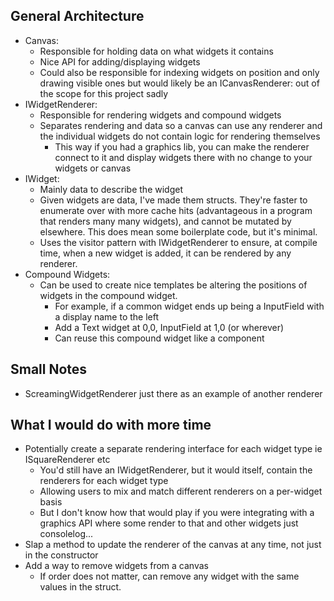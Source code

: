 ## General Architecture

- Canvas:
  - Responsible for holding data on what widgets it contains
  - Nice API for adding/displaying widgets
  - Could also be responsible for indexing widgets on position and only drawing visible ones but would likely be an ICanvasRenderer: out of the scope for this project sadly
- IWidgetRenderer:
  - Responsible for rendering widgets and compound widgets
  - Separates rendering and data so a canvas can use any renderer and the individual widgets do not contain logic for rendering themselves
    - This way if you had a graphics lib, you can make the renderer connect to it and display widgets there with no change to your widgets or canvas
- IWidget:
  - Mainly data to describe the widget
  - Given widgets are data, I've made them structs. They're faster to enumerate over with more cache hits (advantageous in a program that renders many many widgets), and cannot be mutated by elsewhere. This does mean some boilerplate code, but it's minimal.
  - Uses the visitor pattern with IWidgetRenderer to ensure, at compile time, when a new widget is added, it can be rendered by any renderer.
- Compound Widgets:
  - Can be used to create nice templates be altering the positions of widgets in the compound widget.
    - For example, if a common widget ends up being a InputField with a display name to the left
    - Add a Text widget at 0,0, InputField at 1,0 (or wherever)
    - Can reuse this compound widget like a component

## Small Notes

- ScreamingWidgetRenderer just there as an example of another renderer

## What I would do with more time

- Potentially create a separate rendering interface for each widget type ie ISquareRenderer etc
  - You'd still have an IWidgetRenderer, but it would itself, contain the renderers for each widget type
  - Allowing users to mix and match different renderers on a per-widget basis
  - But I don't know how that would play if you were integrating with a graphics API where some render to that and other widgets just consolelog...
- Slap a method to update the renderer of the canvas at any time, not just in the constructor
- Add a way to remove widgets from a canvas
  - If order does not matter, can remove any widget with the same values in the struct.
